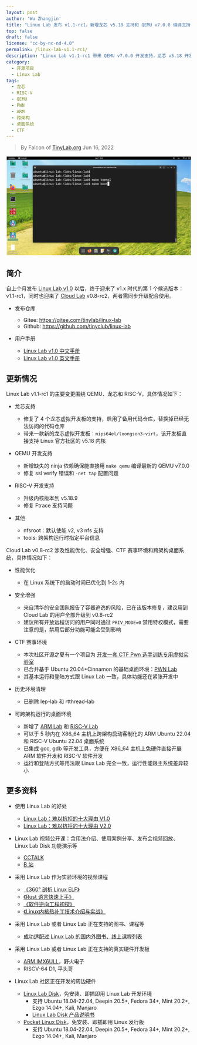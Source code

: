 ```yaml
---
layout: post
author: 'Wu Zhangjin'
title: "Linux Lab 发布 v1.1-rc1，新增龙芯 v5.18 支持和 QEMU v7.0.0 编译支持"
top: false
draft: false
license: "cc-by-nc-nd-4.0"
permalink: /linux-lab-v1.1-rc1/
description: "Linux Lab v1.1-rc1 带来 QEMU v7.0.0 开发支持，龙芯 v5.18 开发支持和 RISC-V v5.18.9 开发支持，另外，Cloud Lab 带来 3 套新的实验环境，PWN Lab, ARM Lab 和 RISC-V Lab。"
category:
  - 开源项目
  - Linux Lab
tags:
  - 龙芯
  - RISC-V
  - QEMU
  - PWN
  - ARM
  - 跨架构
  - 桌面系统
  - CTF
---
```


> By Falcon of [TinyLab.org][1]
> Jun 16, 2022

![Linux Lab Shell](/images/disks/linux-lab-disk-kernel-dev.jpg)

## 简介

自上个月发布 [Linux Lab v1.0](https://tinylab.org/linux-lab-v1.0/) 以后，终于迎来了 v1.x 时代的第 1 个候选版本：v1.1-rc1，同时也迎来了 [Cloud Lab](https://tinylab.org/cloud-lab) v0.8-rc2，两者需同步升级配合使用。

* 发布仓库
    * Gitee: <https://gitee.com/tinylab/linux-lab>
    * Github: <https://github.com/tinyclub/linux-lab>

* 用户手册
    * [Linux Lab v1.0 中文手册](https://tinylab.org/pdfs/linux-lab-v1.0-manual-zh.pdf)
    * [Linux Lab v1.0 英文手册](https://tinylab.org/pdfs/linux-lab-v1.0-manual-en.pdf)

## 更新情况

Linux Lab v1.1-rc1 的主要变更围绕 QEMU、龙芯和 RISC-V，具体情况如下：

* 龙芯支持
    * 修复了 4 个龙芯虚拟开发板的支持，启用了备用代码仓库，替换掉已经无法访问的代码仓库
    * 带来一款新的龙芯虚拟开发板：`mips64el/loongson3-virt`，该开发板直接支持 Linux 官方社区的 v5.18 内核

* QEMU 开发支持
    * 新增缺失的 ninja 依赖确保能直接用 `make qemu` 编译最新的 QEMU v7.0.0
    * 修复 ssl verify 错误和 `-net tap` 配置问题

* RISC-V 开发支持
    * 升级内核版本到 v5.18.9
    * 修复 Ftrace 支持问题

* 其他
    * nfsroot：默认使能 v2, v3 nfs 支持
    * tools: 跨架构运行时指定平台信息

Cloud Lab v0.8-rc2 涉及性能优化、安全增强、CTF 赛事环境和跨架构桌面系统，具体情况如下：

* 性能优化
    * 在 Linux 系统下的启动时间已优化到 1-2s 内

* 安全增强
    * 来自清华的安全团队报告了容器逃逸的风险，已在该版本修复，建议用到 Cloud Lab 的用户全部升级到 v0.8-rc2
    * 建议所有开放远程访问的用户同时通过 `PRIV_MODE=0` 禁用特权模式，需要注意的是，禁用后部分功能可能会受到影响

* CTF 赛事环境
    * 本次社区开源之夏有一个项目为 [开发一套 CTF Pwn 选手训练专用虚拟实验室](https://gitee.com/tinylab/cloud-lab/issues/I56CF0)
    * 已合并基于 Ubuntu 20.04+Cinnamon 的基础桌面环境：[PWN Lab](https://gitee.com/tinylab/pwn-lab)
    * 其基本运行和登陆方式跟 Linux Lab 一致，具体功能还在紧张开发中

* 历史环境清理
    * 已删除 lep-lab 和 rtthread-lab

* 可跨架构运行的桌面环境
    * 新增了 [ARM Lab](https://gitee.com/tinylab/arm-lab) 和 [RISC-V Lab](https://gitee.com/tinylab/riscv-lab)
    * 可以于 5 秒内在 X86_64 主机上跨架构启动客制化的 ARM Ubuntu 22.04 和 RISC-V Ubuntu 22.04 桌面系统
    * 已集成 gcc, gdb 等开发工具，方便在 X86_64 主机上免硬件直接开展 ARM 软件开发和 RISC-V 软件开发
    * 运行和登陆方式等用法跟 Linux Lab 完全一致，运行性能跟主系统差异较小

## 更多资料

* 使用 Linux Lab 的好处
    * [Linux Lab：难以抗拒的十大理由 V1.0](https://tinylab.org/why-linux-lab)
    * [Linux Lab：难以抗拒的十大理由 V2.0](https://tinylab.org/why-linux-lab-v2)

* Linux Lab 视频公开课：含用法介绍、使用案例分享、发布会视频回放、Linux Lab Disk 功能演示等
    * [CCTALK](https://www.cctalk.com/m/group/88948325)
    * [B 站](https://space.bilibili.com/687228362/channel/detail?cid=152574)

* 采用 Linux Lab 作为实验环境的视频课程
    * [《360° 剖析 Linux ELF》](https://www.cctalk.com/m/group/88089283)
    * [《Rust 语言快速上手》](https://www.cctalk.com/m/group/89507527)
    * [《软件逆向工程初探》](https://www.cctalk.com/m/group/89626746)
    * [《Linux内核热补丁技术介绍与实战》](https://www.cctalk.com/m/group/89715946)

* 采用 Linux Lab 或者 Linux Lab 正在支持的图书、课程等
    * [成功适配过 Linux Lab 的国内外图书、线上课程列表](https://gitee.com/tinylab/linux-lab/issues/I49VV9)

* 采用 Linux Lab 或者 Linux Lab 正在支持的真实硬件开发板
    * [ARM IMX6ULL](https://shop155917374.taobao.com/)，野火电子
    * RISCV-64 D1, 平头哥

* Linux Lab 社区正在开发的周边硬件
    * [Linux Lab Disk](https://shop155917374.taobao.com/)，免安装、即插即用 Linux Lab 开发环境
        * 支持 Ubuntu 18.04-22.04, Deepin 20.5+, Fedora 34+, Mint 20.2+, Ezgo 14.04+, Kali, Manjaro
        * [Linux Lab Disk 产品说明书](https://tinylab.org/linux-lab-disk)
    * [Pocket Linux Disk](https://shop155917374.taobao.com/)，免安装、即插即用 Linux 发行版
        * 支持 Ubuntu 18.04-22.04, Deepin 20.5+, Fedora 34+, Mint 20.2+, Ezgo 14.04+, Kali, Manjaro

[1]: https://tinylab.org
